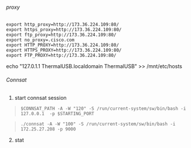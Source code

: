 ###### proxy

	export http_proxy=http://173.36.224.109:80/
	export https_proxy=http://173.36.224.109:80/
	export ftp_proxy=http://173.36.224.109:80/
	export no_proxy=.cisco.com
	export HTTP_PROXY=http://173.36.224.109:80/
	export HTTPS_PROXY=http://173.36.224.109:80/
	export FTP_PROXY=http://173.36.224.109:80/

echo "127.0.1.1 ThermalUSB.localdomain ThermalUSB" >> /mnt/etc/hosts

###### Connsat
1. start connsat session 
> `$CONNSAT_PATH -A -W "120" -S /run/current-system/sw/bin/bash -i 127.0.0.1  -p $STARTING_PORT`

> `./connsat -A -W "100" -S /run/current-system/sw/bin/bash -i 172.25.27.208 -p 9000`

2. stat
